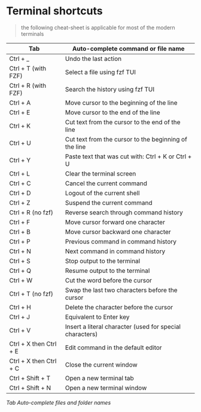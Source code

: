 # Terminal shortcuts

> the following cheat-sheet is applicable for most of the modern terminals

| Tab                     | Auto-complete command or file name                       |
|-------------------------|----------------------------------------------------------|
| Ctrl + _                | Undo the last action                                     |
| Ctrl + T (with FZF)     | Select a file using fzf TUI                              |
| Ctrl + R (with FZF)     | Search the history using fzf TUI                         |
| Ctrl + A                | Move cursor to the beginning of the line                 |
| Ctrl + E                | Move cursor to the end of the line                       |
| Ctrl + K                | Cut text from the cursor to the end of the line          |
| Ctrl + U                | Cut text from the cursor to the beginning of the line    |
| Ctrl + Y                | Paste text that was cut with: Ctrl + K or Ctrl + U       |
| Ctrl + L                | Clear the terminal screen                                |
| Ctrl + C                | Cancel the current command                               |
| Ctrl + D                | Logout of the current shell                              |
| Ctrl + Z                | Suspend the current command                              |
| Ctrl + R (no fzf)       | Reverse search through command history                   |
| Ctrl + F                | Move cursor forward one character                        |
| Ctrl + B                | Move cursor backward one character                       |
| Ctrl + P                | Previous command in command history                      |
| Ctrl + N                | Next command in command history                          |
| Ctrl + S                | Stop output to the terminal                              |
| Ctrl + Q                | Resume output to the terminal                            |
| Ctrl + W                | Cut the word before the cursor                           |
| Ctrl + T (no fzf)       | Swap the last two characters before the cursor           |
| Ctrl + H                | Delete the character before the cursor                   |
| Ctrl + J                | Equivalent to Enter key                                  |
| Ctrl + V                | Insert a literal character (used for special characters) |
| Ctrl + X then Ctrl + E  | Edit command in the default editor                       |
| Ctrl + X then Ctrl + C  | Close the current window                                 |
| Ctrl + Shift + T        | Open a new terminal tab                                  |
| Ctrl + Shift + N        | Open a new terminal window                               |


*Tab Auto-complete files and folder names*
